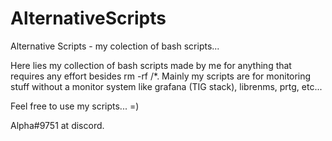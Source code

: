 # AlternativeScripts
Alternative Scripts - my colection of bash scripts...


Here lies my collection of bash scripts made by me for anything that requires any effort besides rm -rf /\*.
Mainly my scripts are for monitoring stuff without a monitor system like grafana (TIG stack), librenms, prtg, etc...

Feel free to use my scripts... =)

Alpha#9751 at discord.
